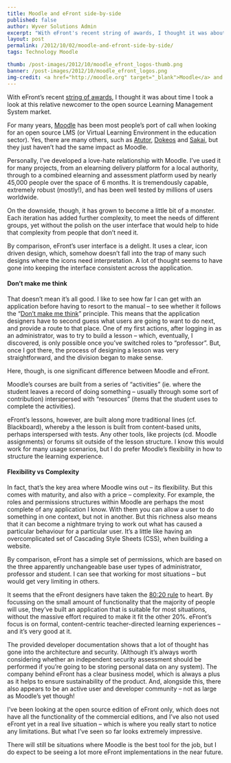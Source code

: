 ```yaml
---
title: Moodle and eFront side-by-side
published: false
author: Wyver Solutions Admin
excerpt: "With eFront's recent string of awards, I thought it was about time I took a look at this relative newcomer to the open source Learning Management System market."
layout: post
permalink: /2012/10/02/moodle-and-efront-side-by-side/
tags: Technology Moodle

thumb: /post-images/2012/10/moodle_efront_logos-thumb.png
banner: /post-images/2012/10/moodle_efront_logos.png
img-credit: <a href="http://moodle.org" target="_blank">Moodle</a> and <a href="http://www.efrontlearning.net/" target="_blank">eFront</a>
---
```

With eFront&#8217;s recent [string of awards][1], I thought it was about time I took a look at this relative newcomer to the open source Learning Management System market.

For many years, [Moodle][2] has been most people&#8217;s port of call when looking for an open source LMS (or Virtual Learning Environment in the education sector). Yes, there are many others, such as [Atutor][3], [Dokeos][4] and [Sakai][5], but they just haven&#8217;t had the same impact as Moodle.

Personally, I&#8217;ve developed a love-hate relationship with Moodle. I&#8217;ve used it for many projects, from an elearning delivery platform for a local authority, through to a combined elearning and assessment platform used by nearly 45,000 people over the space of 6 months. It is tremendously capable, extremely robust (mostly!), and has been well tested by millions of users worldwide.

On the downside, though, it has grown to become a little bit of a monster. Each iteration has added further complexity, to meet the needs of different groups, yet without the polish on the user interface that would help to hide that complexity from people that don&#8217;t need it.

By comparison, eFront&#8217;s user interface is a delight. It uses a clear, icon driven design, which, somehow doesn&#8217;t fall into the trap of many such designs where the icons need interpretation. A lot of thought seems to have gone into keeping the interface consistent across the application.

#### Don&#8217;t make me think

That doesn&#8217;t mean it&#8217;s all good. I like to see how far I can get with an application before having to resort to the manual &#8211; to see whether it follows the &#8220;[Don&#8217;t make me think][6]&#8221; principle. This means that the application designers have to second guess what users are going to want to do next, and provide a route to that place. One of my first actions, after logging in as an administrator, was to try to build a lesson &#8211; which, eventually, I discovered, is only possible once you&#8217;ve switched roles to &#8220;professor&#8221;. But, once I got there, the process of designing a lesson was very straightforward, and the division began to make sense.

Here, though, is one significant difference between Moodle and eFront.

Moodle&#8217;s courses are built from a series of &#8220;activities&#8221; (ie. where the student leaves a record of doing something &#8211; usually through some sort of contribution) interspersed with &#8220;resources&#8221; (items that the student uses to complete the activities).

eFront&#8217;s lessons, however, are built along more traditional lines (cf. Blackboard), whereby a the lesson is built from content-based units, perhaps interspersed with tests. Any other tools, like projects (cd. Moodle assignments) or forums sit outside of the lesson structure. I know this would work for many usage scenarios, but I do prefer Moodle&#8217;s flexibility in how to structure the learning experience.

#### Flexibility vs Complexity

In fact, that&#8217;s the key area where Moodle wins out &#8211; its flexibility. But this comes with maturity, and also with a price &#8211; complexity. For example, the roles and permissions structures within Moodle are perhaps the most complete of any application I know. With them you can allow a user to do something in one context, but not in another. But this richness also means that it can become a nightmare trying to work out what has caused a particular behaviour for a particular user. It&#8217;s a little like having an overcomplicated set of Cascading Style Sheets (CSS), when building a website.

By comparison, eFront has a simple set of permissions, which are based on the three apparently unchangeable base user types of administrator, professor and student. I can see that working for most situations &#8211; but would get very limiting in others.

It seems that the eFront designers have taken the [80:20 rule][7] to heart. By focussing on the small amount of functionality that the majority of people will use, they&#8217;ve built an application that is suitable for most situations, without the massive effort required to make it fit the other 20%. eFront&#8217;s focus is on formal, content-centric teacher-directed learning experiences &#8211; and it&#8217;s very good at it.

The provided developer documentation shows that a lot of thought has gone into the architecture and security. (Although it&#8217;s always worth considering whether an independent security assessment should be performed if you&#8217;re going to be storing personal data on any system). The company behind eFront has a clear business model, which is always a plus as it helps to ensure sustainability of the product. And, alongside this, there also appears to be an active user and developer community &#8211; not as large as Moodle&#8217;s yet though!

I&#8217;ve been looking at the open source edition of eFront only, which does not have all the functionality of the commercial editions, and I&#8217;ve also not used eFront yet in a real live situation &#8211; which is where you really start to notice any limitations. But what I&#8217;ve seen so far looks extremely impressive.

There will still be situations where Moodle is the best tool for the job, but I do expect to be seeing a lot more eFront implementations in the near future.

 [1]: http://blog.efrontlearning.net/tag/best-of-elearning-awards
 [2]: http://moodle.org/
 [3]: http://atutor.ca/
 [4]: http://www.dokeos.com/
 [5]: http://www.sakaiproject.org/
 [6]: http://www.sensible.com/dmmt.html
 [7]: http://en.wikipedia.org/wiki/Pareto_principle
